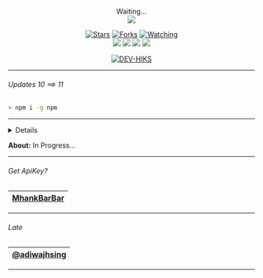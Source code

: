<p align="center"> 
  Waiting...<br>
  <img src="https://profile-counter.glitch.me/H-I-K-S-termux-weabot/count.svg" />
</p>

<p align="center">
  <a href="https://github.com/H-I-K-S/termux-weabot"><img title="Stars" src="https://img.shields.io/github/stars/H-I-K-S/termux-weabot?color=red&style=flat-square" /></a>
  <a href="https://github.com/H-I-K-S/termux-weabot/network/members"><img title="Forks" src="https://img.shields.io/github/forks/H-I-K-S/termux-weabot?color=red&style=flat-square" /></a>
  <a href="https://github.com/H-I-K-S/termux-weabot/watchers"><img title="Watching" src="https://img.shields.io/github/watchers/H-I-K-S/termux-weabot?label=watchers&color=blue&style=flat-square" /></a> <br>
  <a href="https://www.npmjs.com/package/@open-wa/wa-automate"><img src="https://img.shields.io/npm/v/@open-wa/wa-automate.svg?color=green" /></a>
  <img src="https://img.shields.io/node/v/@open-wa/wa-automate" />
  <img src="https://img.shields.io/badge/maintained%3F-yes-green.svg?style=flat" />
  <img src="https://img.shields.io/github/repo-size/H-I-K-S/termux-weabot" /> <br>
</p>

<p align="center">
<a href="https://github.com/DEV-HIKS"><img title="DEV-HIKS" src="https://img.shields.io/badge/DEV-HIKS-orange.svg?style=for-the-badge&logo=github"></a>
</p>

---------
###### Updates 10 ==> 11

```bash
> npm i -g npm
```
---------

<details>

Coming Soon..

</details>

**About:** In Progress...

---------
###### Get ApiKey?

| [MhankBarBar](https://mhankbarbar.tech) |
| :-: |
---------
###### Late

| [@adiwajhsing](https://github.com/adiwajshing) |
| :-: |
---------
